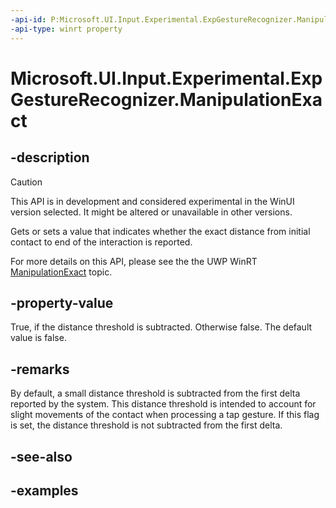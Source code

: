 ```yaml
---
-api-id: P:Microsoft.UI.Input.Experimental.ExpGestureRecognizer.ManipulationExact
-api-type: winrt property
---
```


# Microsoft.UI.Input.Experimental.ExpGestureRecognizer.ManipulationExact

<!--
public bool ManipulationExact { get; set; }
-->

## -description

> [!CAUTION]
> This API is in development and considered experimental in the WinUI version selected. It might be altered or unavailable in other versions.

Gets or sets a value that indicates whether the exact distance from initial contact to end of the interaction is reported.

For more details on this API, please see the the UWP WinRT [ManipulationExact](/uwp/api/windows.ui.input.gesturerecognizer.manipulationexact) topic.

## -property-value

True, if the distance threshold is subtracted. Otherwise false. The default value is false.

## -remarks

By default, a small distance threshold is subtracted from the first delta reported by the system. This distance threshold is intended to account for slight movements of the contact when processing a tap gesture. If this flag is set, the distance threshold is not subtracted from the first delta.

## -see-also

## -examples
